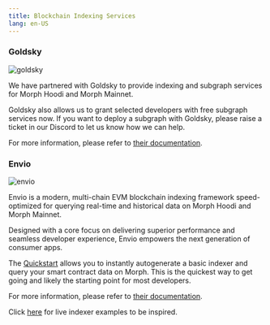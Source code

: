 ```yaml
---
title: Blockchain Indexing Services
lang: en-US
---
```


### Goldsky

![goldsky](../../../../assets/docs/dev/resources/goldsky.png)

We have partnered with Goldsky to provide indexing and subgraph services for Morph Hoodi and Morph Mainnet.

Goldsky also allows us to grant selected developers with free subgraph services now. If you want to deploy a subgraph with Goldsky, please raise a ticket in our Discord to let us know how we can help.

For more information, please refer to [their documentation](https://docs.goldsky.com/chains/morph).

### Envio

![envio](../../../../assets/docs/dev/resources/envio.png)

Envio is a modern, multi-chain EVM blockchain indexing framework speed-optimized for querying real-time and historical data on Morph Hoodi and Morph Mainnet. 

Designed with a core focus on delivering superior performance and seamless developer experience, Envio empowers the next generation of consumer apps. 

The [Quickstart](https://docs.envio.dev/docs/HyperIndex/contract-import) allows you to instantly autogenerate a basic indexer and query your smart contract data on Morph. This is the quickest way to get going and likely the starting point for most developers.

For more information, please refer to [their documentation](https://docs.envio.dev). 

Click [here](https://envio.dev/explorer) for live indexer examples to be inspired.  
